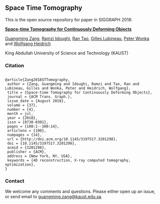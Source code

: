 
## Space Time Tomography
This is the open source repository for paper in SIGGRAPH 2018:

[**Space-time Tomography for Continuously Deforming Objects**](https://vccimaging.org/Publications/Zang2018Space-time/)

[Guangming Zang](https://vccimaging.org/People/zangg/), [Ramzi Idoughi](https://vccimaging.org/People/idoughr/), [Ran Tao](https://cohmas.kaust.edu.sa/Pages/Ran%20Tao.aspx/), [Gilles Lubineau](https://cohmas.kaust.edu.sa/Pages/Gilles%20Lubineau.aspx), [Peter Wonka](http://peterwonka.net/) and [Wolfgang Heidrich](http://vccimaging.org/People/heidriw/)

King Abdullah University of Science and Technology (KAUST)



### Citation

```

@article{Zang2018STTomography,
 author = {Zang, Guangming and Idoughi, Ramzi and Tao, Ran and Lubineau, Gilles and Wonka, Peter and Heidrich, Wolfgang},
 title = {Space-time Tomography for Continuously Deforming Objects},
 journal = {ACM Trans. Graph.},
 issue_date = {August 2018},
 volume = {37},
 number = {4},
 month = jul,
 year = {2018},
 issn = {0730-0301},
 pages = {100:1--100:14},
 articleno = {100},
 numpages = {14},
 url = {http://doi.acm.org/10.1145/3197517.3201298},
 doi = {10.1145/3197517.3201298},
 acmid = {3201298},
 publisher = {ACM},
 address = {New York, NY, USA},
 keywords = {4D reconstruction, X-ray computed tomography, optimization},
} 

```



### Contact

We welcome any comments and questions. Please either open up an issue, or send email to guangming.zang@kaust.edu.sa.
